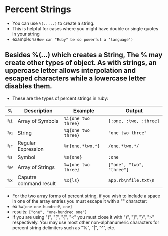 # Percent Strings

- You can use `%(.....)` to create a string.
- This is helpful for cases where you might have double or single quotes in your string
- example: `%(How can "Ruby" be so powerful a 'language')`

## Besides %(...) which creates a String, The % may create other types of object. As with strings, an uppercase letter allows interpolation and escaped characters while a lowercase letter disables them.

- These are the types of percent strings in ruby:

| %    | Description            | Example             | Output  |
|------|------------------------|---------------------|---------|
| `%i` | Array of Symbols       | `%i{one two three}` | `[:one, :two, :three]`
| `%q` | String                 | `%q{one two three}` | `"one two three"`
| `%r` | Regular Expression     | `%r{one.*two.*}`    | `/one.*two.*/`
| `%s` | Symbol                 | `%s{one}`           | `:one`
| `%w` | Array of Strings       | `%w{one two three}` | `["one", "two", "three"]`
| `%x` | Caputre command result | `%x{ls}`            | `app.rb\nfile.txt\n`

- For the two array forms of percent string, if you wish to include a space in one of the array entries you must escape it with a "\" character:
- ex `%w[one one-hundred\ one]`
- results: `["one", "one-hundred one"]`
- If you are using "(", "[", "{", "<" you must close it with ")", "]", "}", ">" respectively. You may use most other non-alphanumeric characters for percent string delimiters such as "%", "|", "^", etc.
